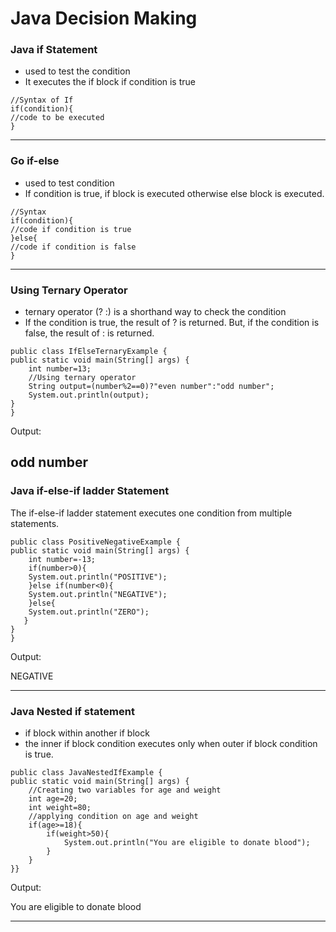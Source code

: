 
# Java Decision Making

### Java if Statement

- used to test the condition
-  It executes the if block if condition is true

```
//Syntax of If 
if(condition){  
//code to be executed  
}  
```

---

### Go if-else

- used to test condition
- If condition is true, if block is executed otherwise else block is executed.

```
//Syntax 
if(condition){  
//code if condition is true  
}else{  
//code if condition is false  
}  
```

---

### Using Ternary Operator

-  ternary operator (? :) is a shorthand way to check the condition
- If the condition is true, the result of ? is returned. But, if the condition is false, the result of : is returned.
```
public class IfElseTernaryExample {    
public static void main(String[] args) {    
    int number=13;    
    //Using ternary operator  
    String output=(number%2==0)?"even number":"odd number";    
    System.out.println(output);  
}    
}    
```
Output:

odd number
---

### Java if-else-if ladder Statement

The if-else-if ladder statement executes one condition from multiple statements.

```
public class PositiveNegativeExample {    
public static void main(String[] args) {    
    int number=-13;    
    if(number>0){  
    System.out.println("POSITIVE");  
    }else if(number<0){  
    System.out.println("NEGATIVE");  
    }else{  
    System.out.println("ZERO");  
   }  
}    
}    
```
Output:

NEGATIVE

---

### Java Nested if statement

-  if block within another if block
- the inner if block condition executes only when outer if block condition is true.



```//Java Program to demonstrate the use of Nested If Statement.  
public class JavaNestedIfExample {    
public static void main(String[] args) {    
    //Creating two variables for age and weight  
    int age=20;  
    int weight=80;    
    //applying condition on age and weight  
    if(age>=18){    
        if(weight>50){  
            System.out.println("You are eligible to donate blood");  
        }    
    }    
}}  
```

Output:

You are eligible to donate blood




---


